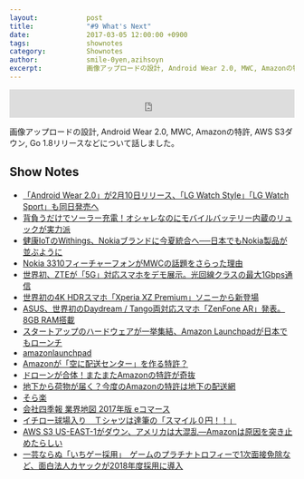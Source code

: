 ```yaml
---
layout:            post
title:             "#9 What's Next"
date:              2017-03-05 12:00:00 +0900
tags:              shownotes
category:          Shownotes
author:            smile-0yen,azihsoyn
excerpt:           画像アップロードの設計, Android Wear 2.0, MWC, Amazonの特許, AWS S3ダウン, Go 1.8リリースなどについて話しました。
---
```

<iframe width="100%" height="50" scrolling="no" frameborder="no" src="https://w.soundcloud.com/player/?url=https%3A//api.soundcloud.com/tracks/310764683&amp;auto_play=false&amp;hide_relasted=false&amp;show_user=true&amp;show_reposts=false&amp;visual=false&amp;show_artwork=false&amp;default_height=75"></iframe>

画像アップロードの設計, Android Wear 2.0, MWC, Amazonの特許, AWS S3ダウン, Go 1.8リリースなどについて話しました。

## Show Notes
- [「Android Wear 2.0」が2月10日リリース、「LG Watch Style」「LG Watch Sport」も同日発売へ](https://japan.cnet.com/article/35096303/)
- [背負うだけでソーラー充電！オシャレなのにモバイルバッテリー内蔵のリュックが実力派](http://sakidori.co/article/133128)
- [健康IoTのWithings、Nokiaブランドに今夏統合へ──日本でもNokia製品が並ぶように](http://www.excite.co.jp/News/it_g/20170227/Engadget_withings-nokia-nokia.html)
- [Nokia 3310フィーチャーフォンがMWCの話題をさらった理由](http://jp.techcrunch.com/2017/02/28/20170227nokia-feature-phone/)
- [世界初、ZTEが「5G」対応スマホをデモ展示。光回線クラスの最大1Gbps通信](http://www.gizmodo.jp/2017/02/zte-first-5g-network-demo-mwc2017.html)
- [世界初の4K HDRスマホ「Xperia XZ Premium」ソニーから新登場](http://www.gizmodo.jp/2017/02/sony-xperia-xz-premium.html)
- [ASUS、世界初のDaydream / Tango両対応スマホ「ZenFone AR」発表。8GB RAM搭載](http://japanese.engadget.com/2017/01/05/asus-daydream-tango-zenfone-ar-vr-ar/)
- [スタートアップのハードウェアが一挙集結、Amazon Launchpadが日本でもローンチ](http://jp.techcrunch.com/2017/01/18/amazon-launchpad-japan/)
- [amazonlaunchpad](https://www.amazon.co.jp/Amazon-Launchpad-%E3%83%AD%E3%83%B3%E3%83%81%E3%83%91%E3%83%83%E3%83%89-%E3%82%B9%E3%82%BF%E3%83%BC%E3%83%88%E3%82%A2%E3%83%83%E3%83%97/b/ref=topnav_storetab_lpdjp?ie=UTF8&node=4642905051)
- [Amazonが「空に配送センター」を作る特許？](http://nge.jp/2017/01/09/post-137275)
- [ドローンが合体！またまたAmazonの特許が奇抜](http://nge.jp/2017/02/08/post-138042)
- [地下から荷物が届く？今度のAmazonの特許は地下の配送網](http://nge.jp/2017/01/30/post-137838)
- [そら楽](https://soraraku.rakuten.co.jp/)
- [会社四季報 業界地図 2017年版 eコマース](https://books.google.co.jp/books?id=55PkDAAAQBAJ&pg=PA96#v=onepage&q&f=false)
- [イチロー球場入り　Ｔシャツは達筆の「スマイル０円！！」](http://www.sponichi.co.jp/baseball/news/2017/02/27/kiji/20170227s00001007391000c.html)
- [AWS S3 US-EAST-1がダウン、アメリカは大混乱―Amazonは原因を突き止めたらしい](http://jp.techcrunch.com/2017/03/01/20170228amazon-aws-s3-outage-is-breaking-things-for-a-lot-of-websites-and-apps/)
- [一芸ならぬ「いちゲー採用」　ゲームのプラチナトロフィーで1次面接免除など、面白法人カヤックが2018年度採用に導入](http://headlines.yahoo.co.jp/hl?a=20170301-00000024-it_nlab-sci)
